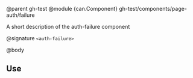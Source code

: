 @parent gh-test
@module {can.Component} gh-test/components/page-auth/failure <auth-failure>

A short description of the auth-failure component

@signature `<auth-failure>`

@body

## Use

